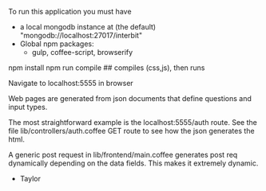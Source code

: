 To run this application you must have
  - a local mongodb instance at (the default) "mongodb://localhost:27017/interbit"
  - Global npm packages:
    - gulp, coffee-script, browserify

npm install
npm run compile ## compiles (css,js), then runs

Navigate to localhost:5555 in browser

Web pages are generated from json documents that define questions and input types.

The most straightforward example is the localhost:5555/auth route.
See the file lib/controllers/auth.coffee GET route to see how the json generates the html.

A generic post request in lib/frontend/main.coffee generates post req dynamically
depending on the data fields. This makes it extremely dynamic.

- Taylor
